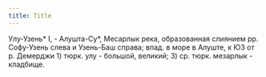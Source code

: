 ```yaml
---
title: Title
---
```


Улу-Узень* I, - Алушта-Су*, Месарлык река, образованная слиянием рр. Софу-Узень
слева и Узень-Баш справа; впад. в море в Алуште, к ЮЗ от р. Демерджи 1) тюрк.
улу - большой, великий; 3) ср. тюрк. мезарлык - кладбище.
